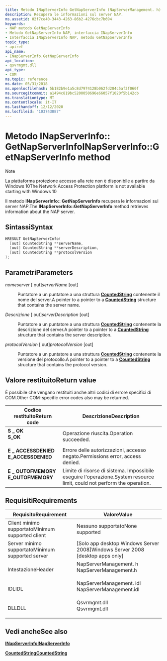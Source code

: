 ```yaml
---
title: Metodo INapServerInfo GetNapServerInfo (NapServerManagement. h)
description: Recupera le informazioni sul server NAP.
ms.assetid: 02f7ce40-3443-4263-86b2-4276cbc7b694
keywords:
- NAP metodo GetNapServerInfo
- Metodo GetNapServerInfo NAP, interfaccia INapServerInfo
- Interfaccia INapServerInfo NAP, metodo GetNapServerInfo
topic_type:
- apiref
api_name:
- INapServerInfo.GetNapServerInfo
api_location:
- qsvrmgmt.dll
api_type:
- COM
ms.topic: reference
ms.date: 05/31/2018
ms.openlocfilehash: 5b182b9e1a5c8d7974128b062fd284c5af3f060f
ms.sourcegitcommit: a1494c819bc5200050696e66057f1020f5b142cb
ms.translationtype: MT
ms.contentlocale: it-IT
ms.lasthandoff: 12/12/2020
ms.locfileid: "103743887"
---
```

# <a name="inapserverinfogetnapserverinfo-method"></a><span data-ttu-id="d38d6-106">Metodo INapServerInfo:: GetNapServerInfo</span><span class="sxs-lookup"><span data-stu-id="d38d6-106">INapServerInfo::GetNapServerInfo method</span></span>

> [!Note]  
> <span data-ttu-id="d38d6-107">La piattaforma protezione accesso alla rete non è disponibile a partire da Windows 10</span><span class="sxs-lookup"><span data-stu-id="d38d6-107">The Network Access Protection platform is not available starting with Windows 10</span></span>

 

<span data-ttu-id="d38d6-108">Il metodo **INapServerInfo:: GetNapServerInfo** recupera le informazioni sul server NAP.</span><span class="sxs-lookup"><span data-stu-id="d38d6-108">The **INapServerInfo::GetNapServerInfo** method retrieves information about the NAP server.</span></span>

## <a name="syntax"></a><span data-ttu-id="d38d6-109">Sintassi</span><span class="sxs-lookup"><span data-stu-id="d38d6-109">Syntax</span></span>


```C++
HRESULT GetNapServerInfo(
  [out] CountedString **serverName,
  [out] CountedString **serverDescription,
  [out] CountedString **protocolVersion
);
```



## <a name="parameters"></a><span data-ttu-id="d38d6-110">Parametri</span><span class="sxs-lookup"><span data-stu-id="d38d6-110">Parameters</span></span>

<dl> <dt>

<span data-ttu-id="d38d6-111">*nomeserver* \[ out\]</span><span class="sxs-lookup"><span data-stu-id="d38d6-111">*serverName* \[out\]</span></span>
</dt> <dd>

<span data-ttu-id="d38d6-112">Puntatore a un puntatore a una struttura [**CountedString**](/windows/win32/api/naptypes/ns-naptypes-countedstring) contenente il nome del server.</span><span class="sxs-lookup"><span data-stu-id="d38d6-112">A pointer to a pointer to a [**CountedString**](/windows/win32/api/naptypes/ns-naptypes-countedstring) structure that contains the server name.</span></span>

</dd> <dt>

<span data-ttu-id="d38d6-113">*Descrizione* \[ out\]</span><span class="sxs-lookup"><span data-stu-id="d38d6-113">*serverDescription* \[out\]</span></span>
</dt> <dd>

<span data-ttu-id="d38d6-114">Puntatore a un puntatore a una struttura [**CountedString**](/windows/win32/api/naptypes/ns-naptypes-countedstring) contenente la descrizione del server.</span><span class="sxs-lookup"><span data-stu-id="d38d6-114">A pointer to a pointer to a [**CountedString**](/windows/win32/api/naptypes/ns-naptypes-countedstring) structure that contains the server description.</span></span>

</dd> <dt>

<span data-ttu-id="d38d6-115">*protocolVersion* \[ out\]</span><span class="sxs-lookup"><span data-stu-id="d38d6-115">*protocolVersion* \[out\]</span></span>
</dt> <dd>

<span data-ttu-id="d38d6-116">Puntatore a un puntatore a una struttura [**CountedString**](/windows/win32/api/naptypes/ns-naptypes-countedstring) contenente la versione del protocollo.</span><span class="sxs-lookup"><span data-stu-id="d38d6-116">A pointer to a pointer to a [**CountedString**](/windows/win32/api/naptypes/ns-naptypes-countedstring) structure that contains the protocol version.</span></span>

</dd> </dl>

## <a name="return-value"></a><span data-ttu-id="d38d6-117">Valore restituito</span><span class="sxs-lookup"><span data-stu-id="d38d6-117">Return value</span></span>

<span data-ttu-id="d38d6-118">È possibile che vengano restituiti anche altri codici di errore specifici di COM.</span><span class="sxs-lookup"><span data-stu-id="d38d6-118">Other COM-specific error codes also may be returned.</span></span>



| <span data-ttu-id="d38d6-119">Codice restituito</span><span class="sxs-lookup"><span data-stu-id="d38d6-119">Return code</span></span>                                                                                     | <span data-ttu-id="d38d6-120">Descrizione</span><span class="sxs-lookup"><span data-stu-id="d38d6-120">Description</span></span>                                                        |
|-------------------------------------------------------------------------------------------------|--------------------------------------------------------------------|
| <dl> <span data-ttu-id="d38d6-121"><dt>**S \_ OK**</dt></span><span class="sxs-lookup"><span data-stu-id="d38d6-121"><dt>**S\_OK** </dt></span></span> </dl>           | <span data-ttu-id="d38d6-122">Operazione riuscita.</span><span class="sxs-lookup"><span data-stu-id="d38d6-122">Operation succeeded.</span></span><br/>                                    |
| <dl> <span data-ttu-id="d38d6-123"><dt>**E \_ ACCESSDENIED**</dt></span><span class="sxs-lookup"><span data-stu-id="d38d6-123"><dt>**E\_ACCESSDENIED** </dt></span></span> </dl> | <span data-ttu-id="d38d6-124">Errore delle autorizzazioni, accesso negato.</span><span class="sxs-lookup"><span data-stu-id="d38d6-124">Permissions error, access denied.</span></span><br/>                       |
| <dl> <span data-ttu-id="d38d6-125"><dt>**E \_ OUTOFMEMORY**</dt></span><span class="sxs-lookup"><span data-stu-id="d38d6-125"><dt>**E\_OUTOFMEMORY** </dt></span></span> </dl>  | <span data-ttu-id="d38d6-126">Limite di risorse di sistema. Impossibile eseguire l'operazione.</span><span class="sxs-lookup"><span data-stu-id="d38d6-126">System resource limit, could not perform the operation.</span></span><br/> |



 

## <a name="requirements"></a><span data-ttu-id="d38d6-127">Requisiti</span><span class="sxs-lookup"><span data-stu-id="d38d6-127">Requirements</span></span>



| <span data-ttu-id="d38d6-128">Requisito</span><span class="sxs-lookup"><span data-stu-id="d38d6-128">Requirement</span></span> | <span data-ttu-id="d38d6-129">Valore</span><span class="sxs-lookup"><span data-stu-id="d38d6-129">Value</span></span> |
|-------------------------------------|----------------------------------------------------------------------------------------------------|
| <span data-ttu-id="d38d6-130">Client minimo supportato</span><span class="sxs-lookup"><span data-stu-id="d38d6-130">Minimum supported client</span></span><br/> | <span data-ttu-id="d38d6-131">Nessuno supportato</span><span class="sxs-lookup"><span data-stu-id="d38d6-131">None supported</span></span><br/>                                                                          |
| <span data-ttu-id="d38d6-132">Server minimo supportato</span><span class="sxs-lookup"><span data-stu-id="d38d6-132">Minimum supported server</span></span><br/> | <span data-ttu-id="d38d6-133">\[Solo app desktop Windows Server 2008\]</span><span class="sxs-lookup"><span data-stu-id="d38d6-133">Windows Server 2008 \[desktop apps only\]</span></span><br/>                                               |
| <span data-ttu-id="d38d6-134">Intestazione</span><span class="sxs-lookup"><span data-stu-id="d38d6-134">Header</span></span><br/>                   | <dl> <span data-ttu-id="d38d6-135"><dt>NapServerManagement. h</dt></span><span class="sxs-lookup"><span data-stu-id="d38d6-135"><dt>NapServerManagement.h</dt></span></span> </dl>   |
| <span data-ttu-id="d38d6-136">IDL</span><span class="sxs-lookup"><span data-stu-id="d38d6-136">IDL</span></span><br/>                      | <dl> <span data-ttu-id="d38d6-137"><dt>NapServerManagement. idl</dt></span><span class="sxs-lookup"><span data-stu-id="d38d6-137"><dt>NapServerManagement.idl</dt></span></span> </dl> |
| <span data-ttu-id="d38d6-138">DLL</span><span class="sxs-lookup"><span data-stu-id="d38d6-138">DLL</span></span><br/>                      | <dl> <span data-ttu-id="d38d6-139"><dt>Qsvrmgmt.dll</dt></span><span class="sxs-lookup"><span data-stu-id="d38d6-139"><dt>Qsvrmgmt.dll</dt></span></span> </dl>            |



## <a name="see-also"></a><span data-ttu-id="d38d6-140">Vedi anche</span><span class="sxs-lookup"><span data-stu-id="d38d6-140">See also</span></span>

<dl> <dt>

[<span data-ttu-id="d38d6-141">**INapServerInfo**</span><span class="sxs-lookup"><span data-stu-id="d38d6-141">**INapServerInfo**</span></span>](inapserverinfo.md)
</dt> <dt>

[<span data-ttu-id="d38d6-142">**CountedString**</span><span class="sxs-lookup"><span data-stu-id="d38d6-142">**CountedString**</span></span>](/windows/win32/api/naptypes/ns-naptypes-countedstring)
</dt> </dl>

 

 





